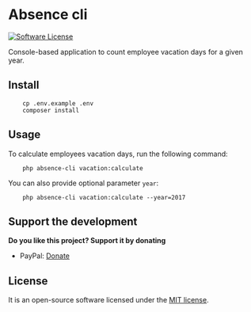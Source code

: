 # Absence cli

[![Software License][ico-license]](LICENSE.md)

Console-based application to count employee vacation days for a given year.

## Install

```console
    cp .env.example .env
    composer install
```

## Usage

To calculate employees vacation days, run the following command:

```console
    php absence-cli vacation:calculate
```

You can also provide optional parameter `year`:

```console
    php absence-cli vacation:calculate --year=2017
```

## Support the development
**Do you like this project? Support it by donating**

- PayPal: [Donate][paypal-donate]

## License

It is an open-source software licensed under the [MIT license](LICENSE.md).

[ico-license]: https://img.shields.io/badge/license-MIT-brightgreen.svg
[paypal-donate]: https://www.paypal.me/SergeyPodgornyy/10 